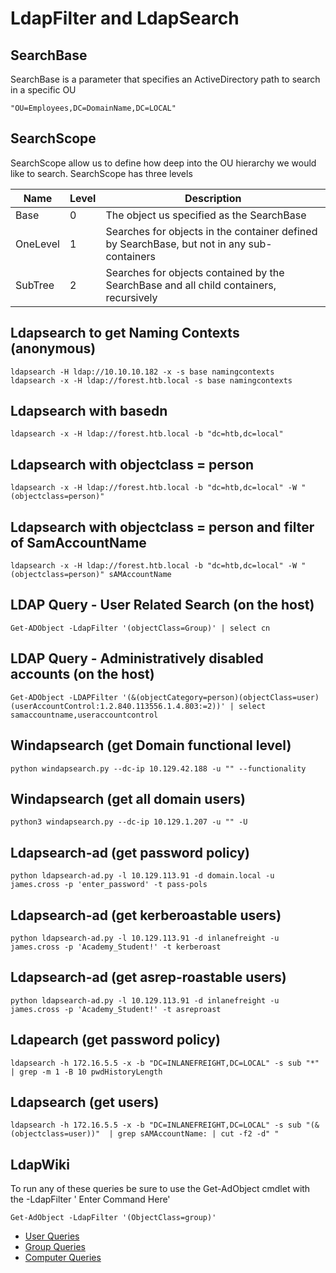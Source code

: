 # LdapFilter and LdapSearch

## SearchBase
SearchBase is a parameter that specifies an ActiveDirectory path to search in a specific OU
```
"OU=Employees,DC=DomainName,DC=LOCAL"
```

## SearchScope
SearchScope allow us to define how deep into the OU hierarchy we would like to search.  SearchScope has three levels

| Name | Level | Description |
| ---------------------------- | ---------------------------- | ---------------------------- |
| Base | 0 | The object us specified as the SearchBase |
| OneLevel | 1 | Searches for objects in the container defined by SearchBase, but not in any sub-containers |
| SubTree | 2 | Searches for objects contained by the SearchBase and all child containers, recursively |

## Ldapsearch to get Naming Contexts (anonymous)
```
ldapsearch -H ldap://10.10.10.182 -x -s base namingcontexts
ldapsearch -x -H ldap://forest.htb.local -s base namingcontexts
```

## Ldapsearch with basedn
```
ldapsearch -x -H ldap://forest.htb.local -b "dc=htb,dc=local"
```

## Ldapsearch with objectclass = person
```
ldapsearch -x -H ldap://forest.htb.local -b "dc=htb,dc=local" -W "(objectclass=person)"
```

## Ldapsearch with objectclass = person and filter of SamAccountName
```
ldapsearch -x -H ldap://forest.htb.local -b "dc=htb,dc=local" -W "(objectclass=person)" sAMAccountName
```

## LDAP Query - User Related Search (on the host)
```
Get-ADObject -LdapFilter '(objectClass=Group)' | select cn
```

## LDAP Query - Administratively disabled accounts (on the host)
```
Get-ADObject -LDAPFilter '(&(objectCategory=person)(objectClass=user)(userAccountControl:1.2.840.113556.1.4.803:=2))' | select samaccountname,useraccountcontrol
```

## Windapsearch (get Domain functional level)
```
python windapsearch.py --dc-ip 10.129.42.188 -u "" --functionality
```

## Windapsearch (get all domain users)
```
python3 windapsearch.py --dc-ip 10.129.1.207 -u "" -U
```

## Ldapsearch-ad (get password policy)
```
python ldapsearch-ad.py -l 10.129.113.91 -d domain.local -u james.cross -p 'enter_password' -t pass-pols
```

## Ldapsearch-ad (get kerberoastable users)
```
python ldapsearch-ad.py -l 10.129.113.91 -d inlanefreight -u james.cross -p 'Academy_Student!' -t kerberoast 
```

## Ldapsearch-ad (get asrep-roastable users)
```
python ldapsearch-ad.py -l 10.129.113.91 -d inlanefreight -u james.cross -p 'Academy_Student!' -t asreproast
```

## Ldapearch (get password policy)
```
ldapsearch -h 172.16.5.5 -x -b "DC=INLANEFREIGHT,DC=LOCAL" -s sub "*" | grep -m 1 -B 10 pwdHistoryLength
```

## Ldapsearch (get users)
```
ldapsearch -h 172.16.5.5 -x -b "DC=INLANEFREIGHT,DC=LOCAL" -s sub "(&(objectclass=user))"  | grep sAMAccountName: | cut -f2 -d" "
```

## LdapWiki
To run any of these queries be sure to use the Get-AdObject cmdlet with the -LdapFilter ' Enter Command Here'

```
Get-AdObject -LdapFilter '(ObjectClass=group)'
```

- [User Queries](https://ldapwiki.com/wiki/Active%20Directory%20User%20Related%20Searches)
- [Group Queries](https://ldapwiki.com/wiki/Active%20Directory%20Group%20Related%20Searches)
- [Computer Queries](https://ldapwiki.com/wiki/Active%20Directory%20Computer%20Related%20LDAP%20Query)